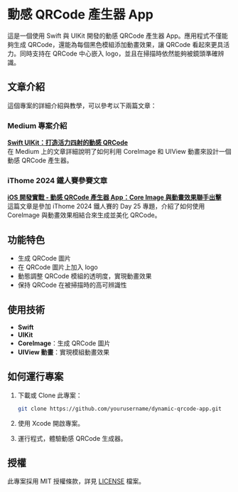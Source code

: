 # 動感 QRCode 產生器 App

這是一個使用 Swift 與 UIKit 開發的動感 QRCode 產生器 App。應用程式不僅能夠生成 QRCode，還能為每個黑色模組添加動畫效果，讓 QRCode 看起來更具活力。同時支持在 QRCode 中心嵌入 logo，並且在掃描時依然能夠被鏡頭準確辨識。

## 文章介紹

這個專案的詳細介紹與教學，可以參考以下兩篇文章：

### Medium 專案介紹
**[Swift UIKit：打造活力四射的動感 QRCode](https://medium.com/%E5%BD%BC%E5%BE%97%E6%BD%98%E7%9A%84-swift-ios-app-%E9%96%8B%E7%99%BC%E6%95%99%E5%AE%A4/swift-uikit-qrcode-5ac8b4bf2db5)**  
在 Medium 上的文章詳細說明了如何利用 CoreImage 和 UIView 動畫來設計一個動感 QRCode 產生器。

### iThome 2024 鐵人賽參賽文章
**[iOS 開發實戰 - 動感 QRCode 產生器 App：Core Image 與動畫效果聯手出擊](https://ithelp.ithome.com.tw/articles/10365118)**  
這篇文章是參加 iThome 2024 鐵人賽的 Day 25 專題，介紹了如何使用 CoreImage 與動畫效果相結合來生成並美化 QRCode。

## 功能特色
- 生成 QRCode 圖片
- 在 QRCode 圖片上加入 logo
- 動態調整 QRCode 模組的透明度，實現動畫效果
- 保持 QRCode 在被掃描時的高可辨識性

## 使用技術
- **Swift**
- **UIKit**
- **CoreImage**：生成 QRCode 圖片
- **UIView 動畫**：實現模組動畫效果

## 如何運行專案

1. 下載或 Clone 此專案：
    ```bash
    git clone https://github.com/yourusername/dynamic-qrcode-app.git
    ```

2. 使用 Xcode 開啟專案。

3. 運行程式，體驗動感 QRCode 生成器。

## 授權
此專案採用 MIT 授權條款，詳見 [LICENSE](LICENSE) 檔案。

